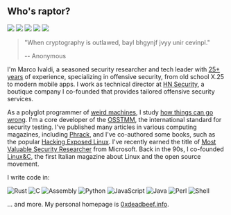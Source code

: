 ## Who's raptor?
[![](https://img.shields.io/github/stars/0xdea?style=flat&color=yellow)](https://github.com/0xdea)
[![](https://user-badge.committers.top/italy/0xdea.svg?style=flat&color=green)](https://user-badge.committers.top/italy/0xdea)
[![](https://img.shields.io/github/followers/0xdea?style=flat&color=red)](https://github.com/gayanvoice/top-github-users/blob/main/markdown/followers/italy.md)
[![](https://img.shields.io/badge/twitter-%400xdea-blue.svg)](https://twitter.com/0xdea)
[![](https://img.shields.io/badge/mastodon-%40raptor-purple.svg)](https://infosec.exchange/@raptor)

> "When cryptography is outlawed, bayl bhgynjf jvyy unir cevinpl."
>
> -- Anonymous 

I'm Marco Ivaldi, a seasoned security researcher and tech leader with [25+ years](https://packetstormsecurity.com/files/author/191/) of experience, specializing in offensive security, from old school X.25 to modern mobile apps. I work as technical director at [HN Security](https://security.humanativaspa.it/), a boutique company I co-founded that provides tailored offensive security services. 

As a polyglot programmer of [weird machines](https://www.exploit-db.com/?author=315), I study [how things can go wrong](https://how.complexsystems.fail/). I'm a core developer of the [OSSTMM](http://www.osstmm.org/), the international standard for security testing. I've published many articles in various computing magazines, including [Phrack](http://phrack.org/issues/70/13.html#article), and I've co-authored some books, such as the popular [Hacking Exposed Linux](https://www.amazon.com/Hacking-Exposed-Linux/dp/0072262575). I've recently earned the title of [Most Valuable Security Researcher](https://msrc.microsoft.com/blog/2024/08/congratulations-to-the-msrc-2024-most-valuable-security-researchers/) from Microsoft. Back in the 90s, I co-founded [Linux&C](https://0xdeadbeef.info/stuff/lc0.jpg), the first Italian magazine about Linux and the open source movement.

I write code in:  

![Rust](https://img.shields.io/badge/rust-dea584.svg?style=for-the-badge&logo=rust&logoColor=black)
![C](https://img.shields.io/badge/c-555555.svg?style=for-the-badge&logo=c&logoColor=white)
![Assembly](https://img.shields.io/badge/asm-6e4c13.svg?style=for-the-badge&logo=intel&logoColor=white)
![Python](https://img.shields.io/badge/python-3572a5?style=for-the-badge&logo=python&logoColor=white)
![JavaScript](https://img.shields.io/badge/javascript-f1E05a.svg?style=for-the-badge&logo=javascript&logoColor=black)
![Java](https://img.shields.io/badge/java-b07219.svg?style=for-the-badge&logo=openjdk&logoColor=white)
![Perl](https://img.shields.io/badge/perl-0298c3.svg?style=for-the-badge&logo=perl&logoColor=white)
![Shell](https://img.shields.io/badge/shell-89e051.svg?style=for-the-badge&logo=gnu-bash&logoColor=black)

... and more. My personal homepage is [0xdeadbeef.info](https://0xdeadbeef.info/).
